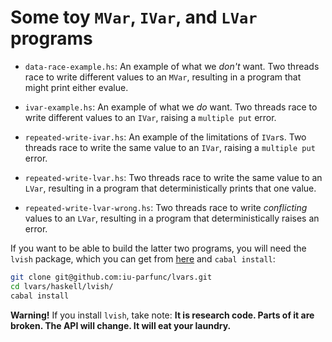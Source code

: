 # Some toy `MVar`, `IVar`, and `LVar` programs

  * `data-race-example.hs`: An example of what we _don't_ want.  Two
    threads race to write different values to an `MVar`, resulting in
    a program that might print either evalue.
	
  * `ivar-example.hs`: An example of what we _do_ want.  Two threads
    race to write different values to an `IVar`, raising a `multiple
    put` error.
	
  * `repeated-write-ivar.hs`: An example of the limitations of
    `IVar`s.  Two threads race to write the same value to an `IVar`,
    raising a `multiple put` error.
	
  * `repeated-write-lvar.hs`: Two threads race to write the same value
     to an `LVar`, resulting in a program that deterministically
     prints that one value.
	 
   * `repeated-write-lvar-wrong.hs`: Two threads race to write
     _conflicting_ values to an `LVar`, resulting in a program
     that deterministically raises an error.
	 
If you want to be able to build the latter two programs, you will need
the `lvish` package, which you can get from
[here](https://github.com/iu-parfunc/lvars/tree/master/haskell/lvish)
and `cabal install`:

``` bash
git clone git@github.com:iu-parfunc/lvars.git
cd lvars/haskell/lvish/
cabal install
```

**Warning!** If you install `lvish`, take note: **It is research code.
Parts of it are broken.  The API will change.  It will eat your
laundry.**

